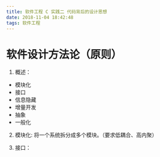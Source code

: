 ```yaml
---
title: 软件工程 C 实践二 代码背后的设计思想
date: 2018-11-04 18:42:48
tags: 软件工程
---
```

# 软件设计方法论（原则）
1. 概述：
- 模块化
- 接口
- 信息隐藏
- 增量开发
- 抽象
- 一般化

2. 模块化:
将一个系统拆分成多个模块。（要求低耦合、高内聚）

3. 接口：
